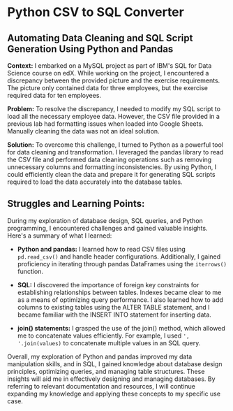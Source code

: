 # Python CSV to SQL Converter

## Automating Data Cleaning and SQL Script Generation Using Python and Pandas

**Context:** I embarked on a MySQL project as part of IBM's SQL for Data Science course on edX. While working on the project, I encountered a discrepancy between the provided picture and the exercise requirements. The picture only contained data for three employees, but the exercise required data for ten employees.

**Problem:** To resolve the discrepancy, I needed to modify my SQL script to load all the necessary employee data. However, the CSV file provided in a previous lab had formatting issues when loaded into Google Sheets. Manually cleaning the data was not an ideal solution.

**Solution:** To overcome this challenge, I turned to Python as a powerful tool for data cleaning and transformation. I leveraged the pandas library to read the CSV file and performed data cleaning operations such as removing unnecessary columns and formatting inconsistencies. By using Python, I could efficiently clean the data and prepare it for generating SQL scripts required to load the data accurately into the database tables.

## Struggles and Learning Points:

During my exploration of database design, SQL queries, and Python programming, I encountered challenges and gained valuable insights. Here's a summary of what I learned:

- **Python and pandas:** I learned how to read CSV files using `pd.read_csv()` and handle header configurations. Additionally, I gained proficiency in iterating through pandas DataFrames using the `iterrows()` function.

- **SQL:** I discovered the importance of foreign key constraints for establishing relationships between tables. Indexes became clear to me as a means of optimizing query performance. I also learned how to add columns to existing tables using the ALTER TABLE statement, and I became familiar with the INSERT INTO statement for inserting data.

- **join() statements:** I grasped the use of the join() method, which allowed me to concatenate values efficiently. For example, I used `', '.join(values)` to concatenate multiple values in an SQL query.

Overall, my exploration of Python and pandas improved my data manipulation skills, and in SQL, I gained knowledge about database design principles, optimizing queries, and managing table structures. These insights will aid me in effectively designing and managing databases. By referring to relevant documentation and resources, I will continue expanding my knowledge and applying these concepts to my specific use case.


